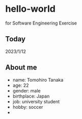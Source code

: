 # hello-world
for Software Engineering Exercise

## Today
2023/1/12

## About me
- name: Tomohiro Tanaka
- age: 22
- gender: male
- birthplace: Japan
- job: university student
- hobby: soccer
- 



